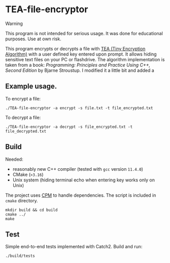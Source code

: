 # TEA-file-encryptor
> [!WARNING]  
> This program is not intended for serious usage. It was done for educational purposes. Use at own risk.

This program encrypts or decrypts a file with [TEA (Tiny Encryption Algorithm)](https://en.wikipedia.org/wiki/Tiny_Encryption_Algorithm) with a user defined key entered upon prompt.
It allows hiding sensitive text files on your PC or flashdrive.
The algorithm implementation is taken from a book: *Programming: Principles and Practice Using C++, Second Edition* by Bjarne Stroustup.
I modified it a little bit and added a

## Example usage.
To encrypt a file:
```
./TEA-file-encryptor -a encrypt -s file.txt -t file_encrypted.txt
```
To decrypt a file:
```
./TEA-file-encryptor -a decrypt -s file_encrypted.txt -t file_decrypted.txt
```

## Build
Needed:
- reasonably new C++ compiler (tested with `gcc` version `11.4.0`)
- CMake (`>3.16`)
- Unix system (hiding terminal echo when entering key works only on Unix)

The project uses [CPM](https://github.com/cpm-cmake/CPM.cmake) to handle dependencies. The script is included in `cmake` directory.
```
mkdir build && cd build
cmake ../
make
```

## Test
Simple end-to-end tests implemented with Catch2. Build and run:
```
./build/tests
```
